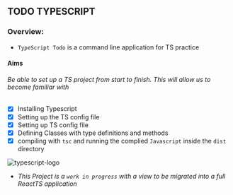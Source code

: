 ## TODO TYPESCRIPT 
### Overview:
- `TypeScript Todo` is a command line application for TS practice 
#### Aims
###### Be able to set up a TS project from start to finish. This will allow us to become familiar with
- [x] Installing Typescript
- [x] Setting up the TS config file
- [x] Setting up TS config file
- [x] Defining Classes with type definitions and methods
- [x] compiling with `tsc` and running the complied `Javascript` inside the `dist` directory

![typescript-logo](https://seeklogo.com/images/T/typescript-logo-B29A3F462D-seeklogo.com.png)
- *This Project is a `work in progress` with a view to be migrated into a full ReactTS application*
